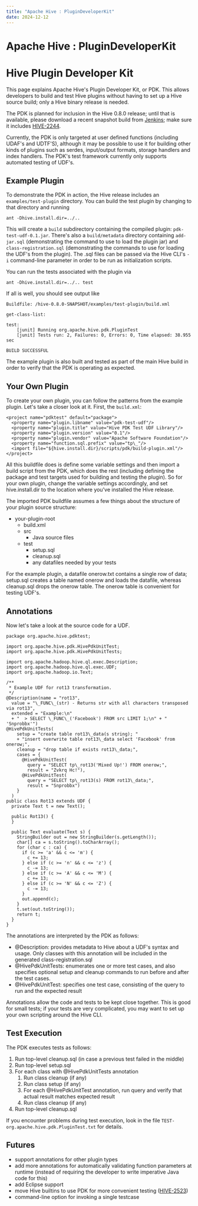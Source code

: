 ```yaml
---
title: "Apache Hive : PluginDeveloperKit"
date: 2024-12-12
---
```


# Apache Hive : PluginDeveloperKit

# Hive Plugin Developer Kit

This page explains Apache Hive's Plugin Developer Kit, or PDK. This allows developers to build and test Hive plugins without having to set up a Hive source build; only a Hive binary release is needed.

The PDK is planned for inclusion in the Hive 0.8.0 release; until that is available, please download a recent snapshot build from [Jenkins](http://jenkins-ci.org); make sure it includes [HIVE-2244](https://issues.apache.org/jira/browse/HIVE-2244).

Currently, the PDK is only targeted at user defined functions (including UDAF's and UDTF'S), although it may be possible to use it for building other kinds of plugins such as serdes, input/output formats, storage handlers and index handlers. The PDK's test framework currently only supports automated testing of UDF's.

## Example Plugin

To demonstrate the PDK in action, the Hive release includes an `examples/test-plugin` directory. You can build the test plugin by changing to that directory and running

```
ant -Dhive.install.dir=../..

```

This will create a `build` subdirectory containing the compiled plugin: `pdk-test-udf-0.1.jar`. There's also a `build/metadata` directory containing `add-jar.sql` (demonstrating the command to use to load the plugin jar) and `class-registration.sql` (demonstrating the commands to use for loading the UDF's from the plugin). The .sql files can be passed via the Hive CLI's `-i` command-line parameter in order to be run as initialization scripts.

You can run the tests associated with the plugin via

```
ant -Dhive.install.dir=../.. test

```

If all is well, you should see output like

```
Buildfile: /hive-0.8.0-SNAPSHOT/examples/test-plugin/build.xml

get-class-list:

test:
    [junit] Running org.apache.hive.pdk.PluginTest
    [junit] Tests run: 2, Failures: 0, Errors: 0, Time elapsed: 38.955 sec

BUILD SUCCESSFUL

```

The example plugin is also built and tested as part of the main Hive build in order to verify that the PDK is operating as expected.

## Your Own Plugin

To create your own plugin, you can follow the patterns from the example plugin. Let's take a closer look at it. First, the `build.xml`:

```
<project name="pdktest" default="package">
  <property name="plugin.libname" value="pdk-test-udf"/>
  <property name="plugin.title" value="Hive PDK Test UDF Library"/>
  <property name="plugin.version" value="0.1"/>
  <property name="plugin.vendor" value="Apache Software Foundation"/>
  <property name="function.sql.prefix" value="tp\_"/>
  <import file="${hive.install.dir}/scripts/pdk/build-plugin.xml"/>
</project>

```

All this buildfile does is define some variable settings and then import a build script from the PDK, which does the rest (including defining the package and test targets used for building and testing the plugin). So for your own plugin, change the variable settings accordingly, and set hive.install.dir to the location where you've installed the Hive release.

The imported PDK buildfile assumes a few things about the structure of your plugin source structure:

* your-plugin-root
	+ build.xml
	+ src
		- Java source files
	+ test
		- setup.sql
		- cleanup.sql
		- any datafiles needed by your tests

For the example plugin, a datafile onerow.txt contains a single row of data; setup.sql creates a table named onerow and loads the datafile, whereas cleanup.sql drops the onerow table. The onerow table is convenient for testing UDF's.

## Annotations

Now let's take a look at the source code for a UDF.

```
package org.apache.hive.pdktest;

import org.apache.hive.pdk.HivePdkUnitTest;
import org.apache.hive.pdk.HivePdkUnitTests;

import org.apache.hadoop.hive.ql.exec.Description;
import org.apache.hadoop.hive.ql.exec.UDF;
import org.apache.hadoop.io.Text;

/**
 * Example UDF for rot13 transformation.
 */
@Description(name = "rot13",
  value = "\_FUNC\_(str) - Returns str with all characters transposed via rot13",
  extended = "Example:\n"
  + "  > SELECT \_FUNC\_('Facebook') FROM src LIMIT 1;\n" + "  'Snprobbx'")
@HivePdkUnitTests(
    setup = "create table rot13\_data(s string); "
    + "insert overwrite table rot13\_data select 'Facebook' from onerow;",
    cleanup = "drop table if exists rot13\_data;",
    cases = {
      @HivePdkUnitTest(
        query = "SELECT tp\_rot13('Mixed Up!') FROM onerow;",
        result = "Zvkrq Hc!"),
      @HivePdkUnitTest(
        query = "SELECT tp\_rot13(s) FROM rot13\_data;",
        result = "Snprobbx")
    }
  )
public class Rot13 extends UDF {
  private Text t = new Text();

  public Rot13() {
  }

  public Text evaluate(Text s) {
    StringBuilder out = new StringBuilder(s.getLength());
    char[] ca = s.toString().toCharArray();
    for (char c : ca) {
      if (c >= 'a' && c <= 'm') {
        c += 13;
      } else if (c >= 'n' && c <= 'z') {
        c -= 13;
      } else if (c >= 'A' && c <= 'M') {
        c += 13;
      } else if (c >= 'N' && c <= 'Z') {
        c -= 13;
      }
      out.append(c);
    }
    t.set(out.toString());
    return t;
  }
}

```

The annotations are interpreted by the PDK as follows:

* @Description: provides metadata to Hive about a UDF's syntax and usage. Only classes with this annotation will be included in the generated class-registration.sql
* @HivePdkUnitTests: enumerates one or more test cases, and also specifies optional setup and cleanup commands to run before and after the test cases.
* @HivePdkUnitTest: specifies one test case, consisting of the query to run and the expected result

Annotations allow the code and tests to be kept close together. This is good for small tests; if your tests are very complicated, you may want to set up your own scripting around the Hive CLI.

## Test Execution

The PDK executes tests as follows:

1. Run top-level cleanup.sql (in case a previous test failed in the middle)
2. Run top-level setup.sql
3. For each class with @HivePdkUnitTests annotation
	1. Run class cleanup (if any)
	2. Run class setup (if any)
	3. For each @HivePdkUnitTest annotation, run query and verify that actual result matches expected result
	4. Run class cleanup (if any)
4. Run top-level cleanup.sql

If you encounter problems during test execution, look in the file `TEST-org.apache.hive.pdk.PluginTest.txt` for details.

## Futures

* support annotations for other plugin types
* add more annotations for automatically validating function parameters at runtime (instead of requiring the developer to write imperative Java code for this)
* add Eclipse support
* move Hive builtins to use PDK for more convenient testing ([HIVE-2523](https://issues.apache.org/jira/browse/HIVE-2523))
* command-line option for invoking a single testcase

 

 

